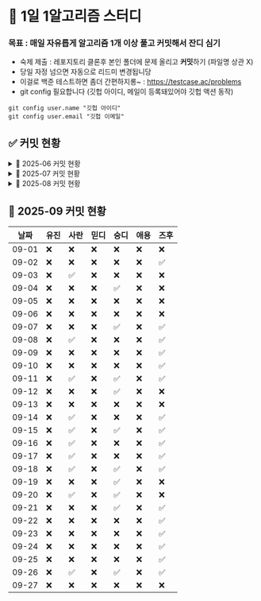 # 🌱 1일 1알고리즘 스터디

### 목표 : 매일 자유롭게 알고리즘 1개 이상 풀고 커밋해서 잔디 심기

- 숙제 제출 : 레포지토리 클론후 본인 폴더에 문제 올리고 **커밋**하기 (파일명 상관 X)
- 당일 자정 넘으면 자동으로 리드미 변경됩니당
- 이걸로 백준 테스트하면 좀더 간편하지롱~ : https://testcase.ac/problems
- git config 필요합니다 (깃헙 아이디, 메일이 등록돼있어야 깃헙 액션 동작)
```
git config user.name "깃헙 아이디"
git config user.email "깃헙 이메일"
```

## ✅ 커밋 현황

<details><summary>📅 2025-06 커밋 현황</summary>
  
| 날짜 | 유진 | 사란 | 믿디 | 숭디 | 애용 | 즈후  |
|------|------|-------|-------|-------|-------|-------|
| 06-09 | ✅ | ✅ | ❌ | ✅ | ❌ | ✅ |
| 06-10 | ✅ | ❌ | ✅ | ✅ | ❌ | ✅ |
| 06-11 | ❌ | ✅ | ❌ | ✅ | ✅ | ✅ |
| 06-12 | ❌ | ✅ | ✅ | ✅ | ❌ | ❌ |
| 06-13 | ❌ | ✅ | ❌ | ❌ | ❌ | ✅ |
| 06-14 | ❌ | ✅ | ❌ | ✅ | ❌ | ❌ |
| 06-15 | ❌ | ❌ | ❌ | ❌ | ❌ | ❌ |
| 06-16 | ✅ | ✅ | ❌ | ✅ | ❌ | ✅ |
| 06-17 | ❌ | ✅ | ❌ | ✅ | ❌ | ❌ |
| 06-18 | ✅ | ✅ | ❌ | ✅ | ❌ | ✅ |
| 06-19 | ✅ | ✅ | ✅ | ❌ | ❌ | ❌ |
| 06-20 | ❌ | ❌ | ✅ | ❌ | ❌ | ❌ |
| 06-21 | ✅ | ❌ | ✅ | ✅ | ❌ | ❌ |
| 06-22 | ✅ | ❌ | ❌ | ✅ | ❌ | ❌ |
| 06-23 | ❌ | ❌ | ✅ | ✅ | ❌ | ❌ |
| 06-24 | ❌ | ❌ | ❌ | ❌ | ❌ | ❌ |
| 06-25 | ❌ | ❌ | ✅ | ❌ | ❌ | ❌ |
| 06-26 | ❌ | ❌ | ✅ | ❌ | ❌ | ❌ |
| 06-27 | ✅ | ❌ | ❌ | ❌ | ❌ | ❌ |
| 06-28 | ❌ | ❌ | ❌ | ✅ | ❌ | ❌ |
| 06-29 | ❌ | ✅ | ❌ | ✅ | ❌ | ❌ |
| 06-30 | ❌ | ✅ | ❌ | ❌ | ❌ | ❌ |
</details>

<details><summary>📅 2025-07 커밋 현황</summary>

| 날짜 | 유진 | 사란 | 믿디 | 숭디 | 애용 | 즈후  |
|------|------|-------|-------|-------|-------|-------|
| 07-01 | ❌ | ✅ | ❌ | ❌ | ❌ | ❌ |
| 07-02 | ❌ | ❌ | ❌ | ❌ | ❌ | ✅ |
| 07-03 | ❌ | ❌ | ❌ | ❌ | ❌ | ❌ |
| 07-04 | ❌ | ❌ | ❌ | ❌ | ❌ | ❌ |
| 07-05 | ❌ | ❌ | ❌ | ✅ | ❌ | ❌ |
| 07-06 | ❌ | ❌ | ❌ | ❌ | ❌ | ❌ |
| 07-07 | ❌ | ✅ | ❌ | ✅ | ❌ | ❌ |
| 07-08 | ❌ | ❌ | ❌ | ✅ | ❌ | ❌ |
| 07-09 | ❌ | ✅ | ❌ | ❌ | ❌ | ❌ |
| 07-10 | ❌ | ❌ | ❌ | ✅ | ❌ | ✅ |
| 07-11 | ❌ | ❌ | ❌ | ❌ | ❌ | ✅ |
| 07-12 | ❌ | ✅ | ❌ | ✅ | ❌ | ❌ |
| 07-13 | ❌ | ✅ | ❌ | ❌ | ❌ | ✅ |
| 07-14 | ❌ | ✅ | ❌ | ✅ | ❌ | ✅ |
| 07-15 | ❌ | ❌ | ❌ | ✅ | ❌ | ✅ |
| 07-16 | ❌ | ✅ | ❌ | ✅ | ❌ | ❌ |
| 07-17 | ❌ | ❌ | ❌ | ❌ | ❌ | ✅ |
| 07-18 | ❌ | ✅ | ❌ | ✅ | ❌ | ✅ |
| 07-19 | ❌ | ❌ | ❌ | ❌ | ❌ | ✅ |
| 07-20 | ❌ | ✅ | ❌ | ✅ | ❌ | ❌ |
| 07-21 | ❌ | ✅ | ❌ | ❌ | ❌ | ❌ |
| 07-22 | ❌ | ✅ | ❌ | ❌ | ❌ | ✅ |
| 07-23 | ❌ | ❌ | ❌ | ✅ | ❌ | ✅ |
| 07-24 | ❌ | ✅ | ❌ | ✅ | ❌ | ✅ |
| 07-25 | ❌ | ✅ | ❌ | ❌ | ❌ | ✅ |
| 07-26 | ✅ | ✅ | ❌ | ✅ | ❌ | ❌ |
| 07-27 | ❌ | ✅ | ❌ | ❌ | ❌ | ✅ |
| 07-28 | ❌ | ❌ | ❌ | ✅ | ❌ | ❌ |
| 07-29 | ❌ | ❌ | ❌ | ❌ | ❌ | ❌ |
| 07-30 | ❌ | ✅ | ❌ | ✅ | ❌ | ❌ |
| 07-31 | ❌ | ✅ | ❌ | ❌ | ❌ | ❌ |
</details>


<details><summary>📅 2025-08 커밋 현황</summary>

| 날짜 | 유진 | 사란 | 믿디 | 숭디 | 애용 | 즈후  |
|------|------|-------|-------|-------|-------|-------|
| 08-01 | ❌ | ❌ | ❌ | ❌ | ❌ | ❌ |
| 08-02 | ❌ | ❌ | ❌ | ❌ | ❌ | ❌ |
| 08-03 | ❌ | ✅ | ❌ | ✅ | ❌ | ❌ |
| 08-04 | ❌ | ✅ | ❌ | ✅ | ❌ | ❌ |
| 08-05 | ❌ | ❌ | ❌ | ❌ | ❌ | ❌ |
| 08-06 | ❌ | ✅ | ❌ | ❌ | ❌ | ❌ |
| 08-07 | ❌ | ❌ | ❌ | ❌ | ❌ | ✅ |
| 08-08 | ❌ | ✅ | ❌ | ✅ | ❌ | ✅ |
| 08-09 | ❌ | ❌ | ❌ | ❌ | ❌ | ❌ |
| 08-10 | ❌ | ❌ | ❌ | ❌ | ❌ | ✅ |
| 08-11 | ❌ | ❌ | ❌ | ❌ | ❌ | ✅ |
| 08-12 | ❌ | ✅ | ❌ | ❌ | ❌ | ❌ |
| 08-13 | ❌ | ❌ | ❌ | ✅ | ❌ | ✅ |
| 08-14 | ❌ | ❌ | ❌ | ❌ | ❌ | ✅ |
| 08-15 | ❌ | ❌ | ❌ | ❌ | ❌ | ✅ |
| 08-16 | ❌ | ✅ | ❌ | ❌ | ❌ | ❌ |
| 08-17 | ❌ | ❌ | ❌ | ✅ | ❌ | ✅ |
| 08-18 | ❌ | ❌ | ❌ | ✅ | ❌ | ✅ |
| 08-19 | ❌ | ✅ | ❌ | ✅ | ❌ | ✅ |
| 08-20 | ❌ | ✅ | ❌ | ✅ | ❌ | ✅ |
| 08-21 | ❌ | ✅ | ❌ | ✅ | ❌ | ✅ |
| 08-22 | ❌ | ✅ | ❌ | ✅ | ❌ | ✅ |
| 08-23 | ❌ | ❌ | ❌ | ✅ | ❌ | ❌ |
| 08-24 | ❌ | ✅ | ❌ | ✅ | ❌ | ❌ |
| 08-25 | ❌ | ❌ | ❌ | ❌ | ❌ | ✅ |
| 08-26 | ❌ | ❌ | ❌ | ❌ | ❌ | ✅ |
| 08-27 | ❌ | ❌ | ❌ | ❌ | ❌ | ❌ |
| 08-28 | ❌ | ❌ | ❌ | ❌ | ❌ | ✅ |
| 08-29 | ❌ | ❌ | ❌ | ✅ | ❌ | ✅ |
| 08-30 | ❌ | ❌ | ❌ | ❌ | ❌ | ❌ |
| 08-31 | ❌ | ❌ | ❌ | ❌ | ❌ | ✅ |
</details>  

## 📅 2025-09 커밋 현황
| 날짜 | 유진 | 사란 | 믿디 | 숭디 | 애용 | 즈후  |
|------|------|-------|-------|-------|-------|-------|
| 09-01 | ❌ | ❌ | ❌ | ❌ | ❌ | ❌ |
| 09-02 | ❌ | ❌ | ❌ | ❌ | ❌ | ✅ |
| 09-03 | ❌ | ✅ | ❌ | ❌ | ❌ | ❌ |
| 09-04 | ❌ | ❌ | ❌ | ✅ | ❌ | ❌ |
| 09-05 | ❌ | ❌ | ❌ | ❌ | ❌ | ❌ |
| 09-06 | ❌ | ❌ | ❌ | ❌ | ❌ | ❌ |
| 09-07 | ❌ | ❌ | ❌ | ✅ | ❌ | ✅ |
| 09-08 | ❌ | ✅ | ❌ | ❌ | ❌ | ✅ |
| 09-09 | ❌ | ❌ | ❌ | ❌ | ❌ | ✅ |
| 09-10 | ❌ | ❌ | ❌ | ❌ | ❌ | ✅ |
| 09-11 | ❌ | ✅ | ❌ | ✅ | ❌ | ✅ |
| 09-12 | ❌ | ❌ | ❌ | ✅ | ❌ | ❌ |
| 09-13 | ❌ | ❌ | ❌ | ❌ | ❌ | ❌ |
| 09-14 | ❌ | ✅ | ❌ | ❌ | ❌ | ✅ |
| 09-15 | ❌ | ✅ | ❌ | ✅ | ❌ | ✅ |
| 09-16 | ❌ | ✅ | ❌ | ❌ | ❌ | ✅ |
| 09-17 | ❌ | ✅ | ❌ | ❌ | ❌ | ✅ |
| 09-18 | ❌ | ✅ | ❌ | ✅ | ❌ | ✅ |
| 09-19 | ❌ | ❌ | ❌ | ✅ | ❌ | ❌ |
| 09-20 | ❌ | ✅ | ❌ | ✅ | ❌ | ❌ |
| 09-21 | ❌ | ❌ | ❌ | ✅ | ❌ | ✅ |
| 09-22 | ❌ | ❌ | ❌ | ❌ | ❌ | ✅ |
| 09-23 | ❌ | ❌ | ❌ | ❌ | ❌ | ✅ |
| 09-24 | ❌ | ❌ | ❌ | ❌ | ❌ | ✅ |
| 09-25 | ❌ | ❌ | ❌ | ❌ | ❌ | ✅ |
| 09-26 | ❌ | ✅ | ❌ | ✅ | ❌ | ✅ |
| 09-27 | ❌ | ❌ | ❌ | ❌ | ❌ | ❌ |
